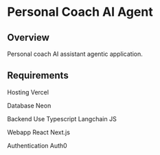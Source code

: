 # Personal Coach AI Agent

## Overview

Personal coach AI assistant agentic application.

## Requirements

Hosting
Vercel

Database
Neon

Backend
Use Typescript
Langchain JS

Webapp
React
Next.js

Authentication
Auth0
